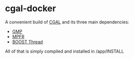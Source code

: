 # cgal-docker

A convenient build of [CGAL](https://www.cgal.org) and its three main dependencies:
* [GMP](https://gmplib.org/)
* [MPFR](http://www.mpfr.org/)
* [BOOST Thread](http://www.boost.org/)

All of that is simply compiled and installed in /app/INSTALL
